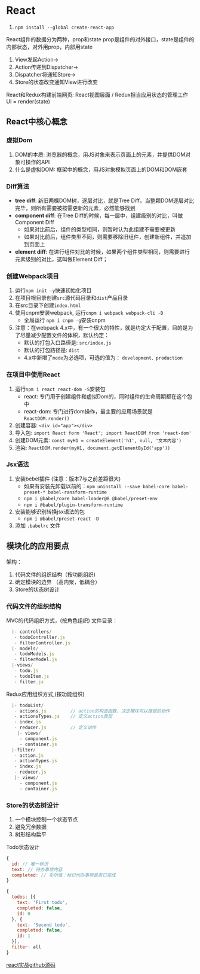 # React

1. `npm install --global create-react-app`

React组件的数据分为两种，prop和state
prop是组件的对外接口，state是组件的内部状态，对外用prop，内部用state

1. View发起Action->
2. Action传递到Dispatcher->
3. Dispatcher将通知Store->
4. Store的状态改变通知View进行改变

React和Redux构建前端网页: React视图层面 / Redux担当应用状态的管理工作
UI = render(state)

## React中核心概念

### 虚拟Dom

1. DOM的本质: 浏览器的概念，用JS对象来表示页面上的元素，并提供DOM对象可操作的API
2. 什么是虚拟DOM: 框架中的概念，用JS对象模拟页面上的DOM和DOM嵌套

### Diff算法

* __tree diff__: 新旧两棵DOM树，逐层对比，就是Tree Diff。当整颗DOM逐层对比完毕，则所有需要被按需更新的元素，必然能够找到
* __component diff__: 在Tree Diff的时候，每一层中，组建级别的对比，叫做Component Diff
  * 如果对比前后，组件的类型相同，则暂时认为此组建不需要被更新
  * 如果对比前后，组件类型不同，则需要移除旧组件，创建新组件，并追加到页面上
* __element diff__: 在进行组件对比的时候，如果两个组件类型相同，则需要进行元素级别的对比，这叫做Element Diff；

### 创建Webpack项目

1. 运行`npm init -y`快速初始化项目
2. 在项目根目录创建`src`源代码目录和`dist`产品目录
3. 在src目录下创建`index.html`
4. 使用cnpm安装webpack, 运行`cnpm i webpack webpack-cli -D`
   * 全局运行 `npm i cnpm -g`安装cnpm
5. 注意：在webpack 4.x中，有一个很大的特性，就是约定大于配置，目的是为了尽量减少配置文件的体积，默认约定：
   * 默认的打包入口路径是: `src/index.js`
   * 默认的打包路径是: `dist`
   * 4.x中新增了`mode`为必选项，可选的值为： `development、production`

### 在项目中使用React

1. 运行`npm i react react-dom -S`安装包
   * react: 专门用于创建组件和虚拟Dom的，同时组件的生命周期都在这个包中
   * react-dom: 专门进行dom操作，最主要的应用场景就是`ReactDOM.render()`
2. 创建容器: `<div id="app"></div>`
3. 导入包: `import React form 'React'; import ReactDOM from 'react-dom'`
4. 创建DOM元素: `const myH1 = createElement('h1', null, '文本内容')`
5. 渲染: `ReactDOM.render(myH1, document.getElementById('app'))`

### Jsx语法

1. 安装bebel插件 (注意：版本7与之前差距很大)
   * 如果有安装先卸载以前的：`npm uninstall --save babel-core babel-preset-* babel-ransform-runtime`
   * `npm i @babel/core babel-loader@8 @babel/preset-env`
   * `npm i @babel/plugin-transform-runtime`
2. 安装能够识别转换jsx语法的包
   * `npm i @babel/preset-react -D`
3. 添加 `.babelrc` 文件

## 模块化的应用要点

架构：

1. 代码文件的组织结构（按功能组织)
2. 确定模块的边界 （高内聚，低耦合）
3. Store的状态树设计

### 代码文件的组织结构

MVC的代码组织方式，(按角色组织)
文件目录：

```js
  |- controllers/
   - todoController.js
   - filterController.js
  |- models/
   - todoModels.js
   - filterModel.js
  |-views/
   - todo.js
   - todoItem.js
   - filter.js
```

Redux应用组织方式,(按功能组织)

```js
  |- todoList/
   - actions.js         // action的构造函数，决定模块可以接受的动作
   - actionsTypes.js    // 定义action类型
   - index.js
   - reducer.js         // 定义动作
    |- views/
     - component.js
     - container.js
  |-filter/
   - action.js
   - actionTypes.js
   - index.js
   - reducer.js
   |- views/
     - component.js
     - container.js
```

### Store的状态树设计

1. 一个模块控制一个状态节点
2. 避免冗余数据
3. 树形结构扁平

Todo状态设计

```js
{
  id: // 唯一标识
  text: // 待办事项内容
  completed: // 布尔值：标识代办事项是否已完成
}

{
  todos: [{
    text: 'First todo',
    completed: false,
    id: 0
  }, {
    text: 'Second todo',
    completed: false,
    id: 1
  }],
  filter: all
}
```

[react实战github源码](https://github.com/mocheng/react-and-redux/tree/master/)
